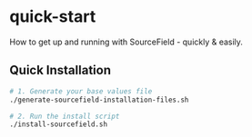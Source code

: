 # quick-start

How to get up and running with SourceField - quickly &amp; easily.

## Quick Installation

```sh
# 1. Generate your base values file
./generate-sourcefield-installation-files.sh

# 2. Run the install script
./install-sourcefield.sh
```
